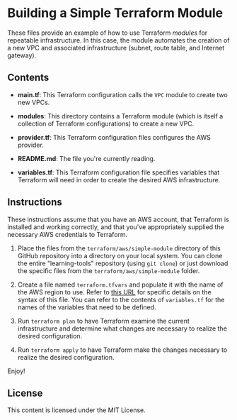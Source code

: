 # Building a Simple Terraform Module

These files provide an example of how to use Terraform _modules_ for repeatable infrastructure. In this case, the module automates the creation of a new VPC and associated infrastructure (subnet, route table, and Internet gateway).

## Contents

* **main.tf**: This Terraform configuration calls the `VPC` module to create two new VPCs.

* **modules**: This directory contains a Terraform module (which is itself a collection of Terraform configurations) to create a new VPC.

* **provider.tf**: This Terraform configuration files configures the AWS provider.

* **README.md**: The file you're currently reading.

* **variables.tf**: This Terraform configuration file specifies variables that Terraform will need in order to create the desired AWS infrastructure.

## Instructions

These instructions assume that you have an AWS account, that Terraform is installed and working correctly, and that you've appropriately supplied the necessary AWS credentials to Terraform.

1. Place the files from the `terraform/aws/simple-module` directory of this GitHub repository into a directory on your local system. You can clone the entire "learning-tools" repository (using `git clone`) or just download the specific files from the `terraform/aws/simple-module` folder.

2. Create a file named `terraform.tfvars` and populate it with the name of the AWS region to use. Refer to [this URL](https://www.terraform.io/intro/getting-started/variables.html) for specific details on the syntax of this file. You can refer to the contents of `variables.tf` for the names of the variables that need to be defined.

3. Run `terraform plan` to have Terraform examine the current infrastructure and determine what changes are necessary to realize the desired configuration.

4. Run `terraform apply` to have Terraform make the changes necessary to realize the desired configuration.

Enjoy!

## License

This content is licensed under the MIT License.

